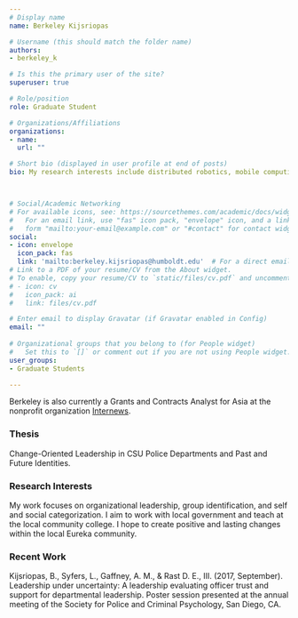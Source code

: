 ```yaml
---
# Display name
name: Berkeley Kijsriopas 

# Username (this should match the folder name)
authors:
- berkeley_k

# Is this the primary user of the site?
superuser: true

# Role/position
role: Graduate Student

# Organizations/Affiliations
organizations:
- name:
  url: ""

# Short bio (displayed in user profile at end of posts)
bio: My research interests include distributed robotics, mobile computing and programmable matter.



# Social/Academic Networking
# For available icons, see: https://sourcethemes.com/academic/docs/widgets/#icons
#   For an email link, use "fas" icon pack, "envelope" icon, and a link in the
#   form "mailto:your-email@example.com" or "#contact" for contact widget.
social:
- icon: envelope
  icon_pack: fas
  link: 'mailto:berkeley.kijsriopas@humboldt.edu'  # For a direct email link, use "mailto:test@example.org".
# Link to a PDF of your resume/CV from the About widget.
# To enable, copy your resume/CV to `static/files/cv.pdf` and uncomment the lines below.  
# - icon: cv
#   icon_pack: ai
#   link: files/cv.pdf

# Enter email to display Gravatar (if Gravatar enabled in Config)
email: ""
  
# Organizational groups that you belong to (for People widget)
#   Set this to `[]` or comment out if you are not using People widget.  
user_groups:
- Graduate Students

---
```

Berkeley is also currently a Grants and Contracts Analyst for Asia at the nonprofit organization <a href="https://internews.org">Internews</a>.

<h3>Thesis</h3>
Change-Oriented Leadership in CSU Police Departments and Past and Future Identities.

<h3>Research Interests</h3>
My work focuses on organizational leadership, group identification, and self and social categorization. I aim to work with local government and teach at the local community college. I hope to create positive and lasting changes within the local Eureka community.

<h3>Recent Work</h3>
Kijsriopas, B., Syfers, L., Gaffney, A. M., & Rast D. E., III. (2017, September). Leadership under uncertainty: A leadership evaluating officer trust and support for departmental leadership. Poster session presented at the annual meeting of the Society for Police and Criminal Psychology, San Diego, CA.
